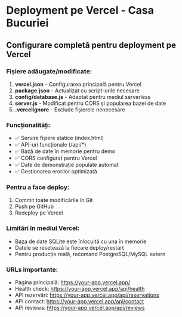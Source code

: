 # Deployment pe Vercel - Casa Bucuriei

## Configurare completă pentru deployment pe Vercel

### Fișiere adăugate/modificate:

1. **vercel.json** - Configurarea principală pentru Vercel
2. **package.json** - Actualizat cu script-urile necesare
3. **config/database.js** - Adaptat pentru mediul serverless
4. **server.js** - Modificat pentru CORS și popularea bazei de date
5. **.vercelignore** - Exclude fișierele nenecesare

### Funcționalități:

- ✅ Servire fișiere statice (index.html)
- ✅ API-uri funcționale (/api/*)
- ✅ Bază de date în memorie pentru demo
- ✅ CORS configurat pentru Vercel
- ✅ Date de demonstrație populate automat
- ✅ Gestionarea erorilor optimizată

### Pentru a face deploy:

1. Commit toate modificările în Git
2. Push pe GitHub
3. Redeploy pe Vercel

### Limitări în mediul Vercel:

- Baza de date SQLite este înlocuită cu una în memorie
- Datele se resetează la fiecare deploy/restart
- Pentru producție reală, recomand PostgreSQL/MySQL extern

### URLs importante:

- Pagina principală: https://your-app.vercel.app/
- Health check: https://your-app.vercel.app/api/health
- API rezervări: https://your-app.vercel.app/api/reservations
- API contact: https://your-app.vercel.app/api/contact
- API reviews: https://your-app.vercel.app/api/reviews